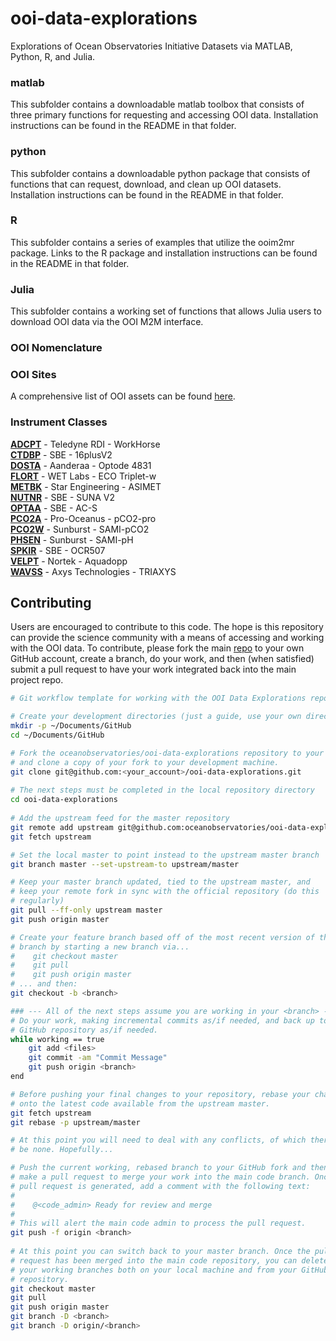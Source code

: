 # ooi-data-explorations
Explorations of Ocean Observatories Initiative Datasets via MATLAB, Python, R, and Julia.

### matlab
This subfolder contains a downloadable matlab toolbox that consists of three primary functions for requesting and accessing OOI data.
Installation instructions can be found in the README in that folder.

### python
This subfolder contains a downloadable python package that consists of functions that can request, download, and clean up OOI datasets.
Installation instructions can be found in the README in that folder.

### R
This subfolder contains a series of examples that utilize the ooim2mr package.
Links to the R package and installation instructions can be found in the README in that folder.

### Julia
This subfolder contains a working set of functions that allows Julia users to download OOI data via the OOI M2M interface.


### OOI Nomenclature

### OOI Sites
A comprehensive list of OOI assets can be found [here](https://oceanobservatories.org/site-list/).

### Instrument Classes
[**ADCPT**](https://oceanobservatories.org/instrument-series/adcpta/) - Teledyne RDI - WorkHorse  
[**CTDBP**](https://oceanobservatories.org/instrument-series/ctdbpc/) - SBE - 16plusV2  
[**DOSTA**](https://oceanobservatories.org/instrument-series/dostad/) - Aanderaa - Optode 4831  
[**FLORT**](https://oceanobservatories.org/instrument-series/flortd/) - WET Labs - ECO Triplet-w  
[**METBK**](https://oceanobservatories.org/instrument-series/metbka/) - Star Engineering - ASIMET  
[**NUTNR**](https://oceanobservatories.org/instrument-series/nutnrb/) - SBE - SUNA V2  
[**OPTAA**](https://oceanobservatories.org/instrument-series/optaad/) - SBE - AC-S  
[**PCO2A**](https://oceanobservatories.org/instrument-series/pco2aa/) - Pro-Oceanus - pCO2-pro  
[**PCO2W**](https://oceanobservatories.org/instrument-series/pco2wb/) - Sunburst - SAMI-pCO2  
[**PHSEN**](https://oceanobservatories.org/instrument-series/phsend/) - Sunburst - SAMI-pH  
[**SPKIR**](https://oceanobservatories.org/instrument-series/spkirb/) - SBE - OCR507  
[**VELPT**](https://oceanobservatories.org/instrument-series/velpta/) - Nortek - Aquadopp  
[**WAVSS**](https://oceanobservatories.org/instrument-series/wavssa/) - Axys Technologies - TRIAXYS


## Contributing

Users are encouraged to contribute to this code. The hope is this repository can provide the science community with a 
means of accessing and working with the OOI data. To contribute, please fork the main 
[repo](https://github.com/oceanobservatories/ooi-data-explorations) to your own GitHub account, create a branch, do 
your work, and then (when satisfied) submit a pull request to have your work integrated back into the main project repo.

```bash
# Git workflow template for working with the OOI Data Explorations repository.

# Create your development directories (just a guide, use your own directories)
mkdir -p ~/Documents/GitHub
cd ~/Documents/GitHub

# Fork the oceanobservatories/ooi-data-explorations repository to your account 
# and clone a copy of your fork to your development machine.
git clone git@github.com:<your_account>/ooi-data-explorations.git
 
# The next steps must be completed in the local repository directory
cd ooi-data-explorations
 
# Add the upstream feed for the master repository
git remote add upstream git@github.com:oceanobservatories/ooi-data-explorations.git
git fetch upstream

# Set the local master to point instead to the upstream master branch
git branch master --set-upstream-to upstream/master

# Keep your master branch updated, tied to the upstream master, and
# keep your remote fork in sync with the official repository (do this
# regularly)
git pull --ff-only upstream master
git push origin master

# Create your feature branch based off of the most recent version of the master
# branch by starting a new branch via...
#    git checkout master
#    git pull
#    git push origin master
# ... and then:
git checkout -b <branch>

### --- All of the next steps assume you are working in your <branch> --- ###
# Do your work, making incremental commits as/if needed, and back up to your
# GitHub repository as/if needed.
while working == true
    git add <files>
    git commit -am "Commit Message"
    git push origin <branch>
end

# Before pushing your final changes to your repository, rebase your changes
# onto the latest code available from the upstream master.
git fetch upstream
git rebase -p upstream/master

# At this point you will need to deal with any conflicts, of which there should
# be none. Hopefully...

# Push the current working, rebased branch to your GitHub fork and then 
# make a pull request to merge your work into the main code branch. Once the
# pull request is generated, add a comment with the following text:
#
#    @<code_admin> Ready for review and merge
#
# This will alert the main code admin to process the pull request.
git push -f origin <branch>
 
# At this point you can switch back to your master branch. Once the pull
# request has been merged into the main code repository, you can delete
# your working branches both on your local machine and from your GitHub
# repository.
git checkout master
git pull
git push origin master
git branch -D <branch>
git branch -D origin/<branch>
```
